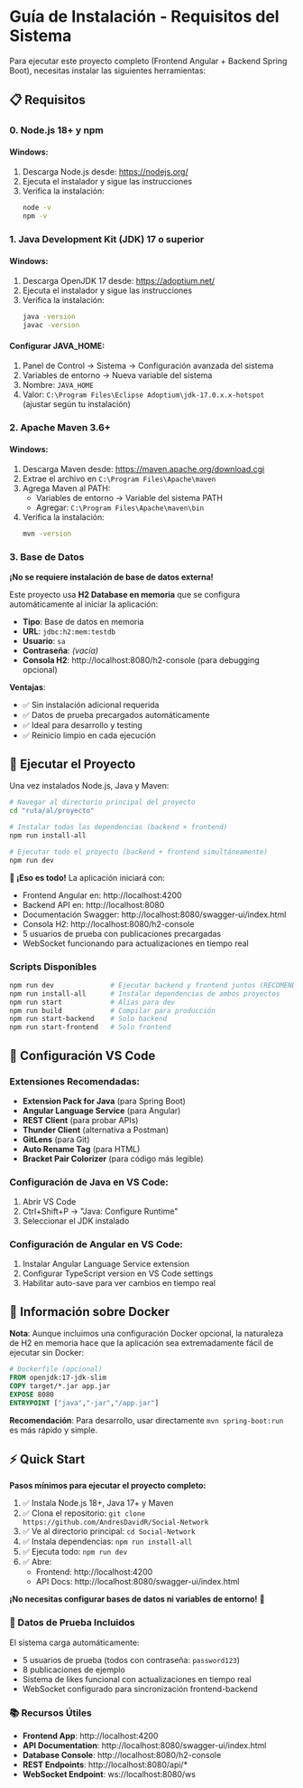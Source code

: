 # Guía de Instalación - Requisitos del Sistema

Para ejecutar este proyecto completo (Frontend Angular + Backend Spring Boot), necesitas instalar las siguientes herramientas:

## 📋 Requisitos

### 0. Node.js 18+ y npm

#### Windows:
1. Descarga Node.js desde: https://nodejs.org/
2. Ejecuta el instalador y sigue las instrucciones
3. Verifica la instalación:
   ```bash
   node -v
   npm -v
   ```

### 1. Java Development Kit (JDK) 17 o superior

#### Windows:
1. Descarga OpenJDK 17 desde: https://adoptium.net/
2. Ejecuta el instalador y sigue las instrucciones
3. Verifica la instalación:
   ```bash
   java -version
   javac -version
   ```

#### Configurar JAVA_HOME:
1. Panel de Control → Sistema → Configuración avanzada del sistema
2. Variables de entorno → Nueva variable del sistema
3. Nombre: `JAVA_HOME`
4. Valor: `C:\Program Files\Eclipse Adoptium\jdk-17.0.x.x-hotspot` (ajustar según tu instalación)

### 2. Apache Maven 3.6+

#### Windows:
1. Descarga Maven desde: https://maven.apache.org/download.cgi
2. Extrae el archivo en `C:\Program Files\Apache\maven`
3. Agrega Maven al PATH:
   - Variables de entorno → Variable del sistema PATH
   - Agregar: `C:\Program Files\Apache\maven\bin`
4. Verifica la instalación:
   ```bash
   mvn -version
   ```

### 3. Base de Datos

**¡No se requiere instalación de base de datos externa!** 

Este proyecto usa **H2 Database en memoria** que se configura automáticamente al iniciar la aplicación:

- **Tipo**: Base de datos en memoria
- **URL**: `jdbc:h2:mem:testdb`
- **Usuario**: `sa`
- **Contraseña**: *(vacía)*
- **Consola H2**: http://localhost:8080/h2-console (para debugging opcional)

**Ventajas**:
- ✅ Sin instalación adicional requerida
- ✅ Datos de prueba precargados automáticamente
- ✅ Ideal para desarrollo y testing
- ✅ Reinicio limpio en cada ejecución

## 🚀 Ejecutar el Proyecto

Una vez instalados Node.js, Java y Maven:

```bash
# Navegar al directorio principal del proyecto
cd "ruta/al/proyecto"

# Instalar todas las dependencias (backend + frontend)
npm run install-all

# Ejecutar todo el proyecto (backend + frontend simultáneamente)
npm run dev
```

**🎉 ¡Eso es todo!** La aplicación iniciará con:
- Frontend Angular en: http://localhost:4200
- Backend API en: http://localhost:8080
- Documentación Swagger: http://localhost:8080/swagger-ui/index.html
- Consola H2: http://localhost:8080/h2-console
- 5 usuarios de prueba con publicaciones precargadas
- WebSocket funcionando para actualizaciones en tiempo real

### Scripts Disponibles

```bash
npm run dev              # Ejecutar backend y frontend juntos (RECOMENDADO)
npm run install-all      # Instalar dependencias de ambos proyectos
npm run start            # Alias para dev
npm run build            # Compilar para producción
npm run start-backend    # Solo backend
npm run start-frontend   # Solo frontend
```

## 🔧 Configuración VS Code

### Extensiones Recomendadas:
- **Extension Pack for Java** (para Spring Boot)
- **Angular Language Service** (para Angular)
- **REST Client** (para probar APIs)
- **Thunder Client** (alternativa a Postman)
- **GitLens** (para Git)
- **Auto Rename Tag** (para HTML)
- **Bracket Pair Colorizer** (para código más legible)

### Configuración de Java en VS Code:
1. Abrir VS Code
2. Ctrl+Shift+P → "Java: Configure Runtime"
3. Seleccionar el JDK instalado

### Configuración de Angular en VS Code:
1. Instalar Angular Language Service extension
2. Configurar TypeScript version en VS Code settings
3. Habilitar auto-save para ver cambios en tiempo real

## 🐳 Información sobre Docker

**Nota**: Aunque incluimos una configuración Docker opcional, la naturaleza de H2 en memoria hace que la aplicación sea extremadamente fácil de ejecutar sin Docker:

```dockerfile
# Dockerfile (opcional)
FROM openjdk:17-jdk-slim
COPY target/*.jar app.jar
EXPOSE 8080
ENTRYPOINT ["java","-jar","/app.jar"]
```

**Recomendación**: Para desarrollo, usar directamente `mvn spring-boot:run` es más rápido y simple.

## ⚡ Quick Start

**Pasos mínimos para ejecutar el proyecto completo:**

1. ✅ Instala Node.js 18+, Java 17+ y Maven
2. ✅ Clona el repositorio: `git clone https://github.com/AndresDavidR/Social-Network`
3. ✅ Ve al directorio principal: `cd Social-Network`
4. ✅ Instala dependencias: `npm run install-all`
5. ✅ Ejecuta todo: `npm run dev`
6. ✅ Abre: 
   - Frontend: http://localhost:4200
   - API Docs: http://localhost:8080/swagger-ui/index.html

**¡No necesitas configurar bases de datos ni variables de entorno!** 🎉

### 🧪 Datos de Prueba Incluidos

El sistema carga automáticamente:
- 5 usuarios de prueba (todos con contraseña: `password123`)
- 8 publicaciones de ejemplo
- Sistema de likes funcional con actualizaciones en tiempo real
- WebSocket configurado para sincronización frontend-backend

### 📚 Recursos Útiles

- **Frontend App**: http://localhost:4200
- **API Documentation**: http://localhost:8080/swagger-ui/index.html
- **Database Console**: http://localhost:8080/h2-console
- **REST Endpoints**: http://localhost:8080/api/*
- **WebSocket Endpoint**: ws://localhost:8080/ws